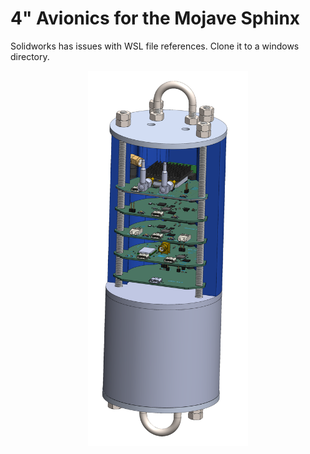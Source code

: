 # 4" Avionics for the Mojave Sphinx

Solidworks has issues with WSL file references. Clone it to a windows directory.

<div align="center">
  <img src="https://raw.githubusercontent.com/sonicavionics/4in-avionics/refs/heads/main/exports/images/avionics_rack.PNG" height="600">
</div>
